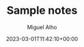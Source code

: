 ---
title: 'Sample notes'
author: Miguel Alho
type: post
date: 2023-03-01T11:42:10+00:00
url: /sample-notes/
bookmark: talk
type: bookmarks
video:
  source: youtube
  link: https://www.youtube.com/embed/LDW0QWie21s
tags:
  - bookmark
  - talk

summary:
    I always enjoy watch Greg Young&#8217;s presentations. This one, from [DDD Europe 2016](http://dddeurope.com/2016/greg-young.html), is very interesting as a retrospect of the changes DDD, CQRS and Event Sourcing have permitted in how modeling problems are attacked and solved with these techniques, and what we can expect in the future.

notes:
  - type: note
    time: 05:50
    content: 
        Getting people onto CQRS / Event Sourcing can be hard based on people's experience and past knowledge. If all they've known is ORMs on a relation database, the leap to thinking in events can be hard. Same as the jump to functional for anyone who's only done OOP.  
        
        CQRS is really a "stepping stone" into Event Sourcing. It's a valuable pattern, but not the end goal.
    comment: 
        This implies that empathy with whom you collaborate is required. Junior eng. jumping into an existing codebase will be challenged without the needed hand-holding and guidance on how to get into the right mindset. 

  - type: quote
    time: 10:43
    image: slide1.jpg
    content: 
        But something else has been happening that is really cool... ()...) they've gone through in many domains and actually had breakthroughs in their domains.  
    comment: 
        Changing your way of thinking (and in this case, applying a new pattern or style may be forcing you to change your thinking mode), can cause you to see things in different ways and get a better understand of how the domain really works. 

  - type: note
    time: 10:45
    content: 
        The warehouse system example has been stuck with me for a few years. I haven't successfully applied it (it's hard to change how people think). In any case, this example has so many points of interest it's eye opening.

        First, the idea of the "source of truth" - we get so stuck in defining the software as the source of truth, when in reality the source of truth is always "the real world". As a corollary, in some cases, the "proxy" source of truth is actually another piece of software, when all we can do is interact with a third party system. In many cases we cannot ensure good data, because the system cannot guarantee it.

        Second, the idea of an exception report. It can be used in so many realms for improving quality. The software of record may not be able to generate or ensure valid inputs due to the many uncontrolled aspects of it, but it can help users find the irregular situations and help "correct" that data (in the case of an event sourced system, with a new event ensuring the correction is an entry).

        "It's a different perspective, that also changes how a domain expert looks at a domain"
    comment: 

  - type: quote
    time: 12:45
    image: slide1.jpg
    content: 
        (modeling events) ... Domain experts coming from a legacy system tend to think in terms of their legacy system as opposed to thinking about their domain problem. Once you start modeling events, it forces you to think about a behavioral version of that system as opposed to a structural version of that system and what the data that it stores is.in that system represents.  
        
        More importantly,... it absolutely forces you to have a temporal focus about what happens within the system. Time becomes a crucial factor of your system. (order) becomes a domain problem.
    comment:  

  - type: quote
    time: 17:00
    image: slide1.jpg
    content: 
        Event sourcing is naturally functional
    comment:
        
  - type: quote
    time: 03:34
    image: slide1.jpg
    content: 
        blsadkjashdkashd as dklasdjkasdjk aklsjd
        asd askjdhjkasdasd
        a kjsdjkasdaksj dhkjas jkdhajksdjks
    comment: 
        I really like... jhdsajd skld

---